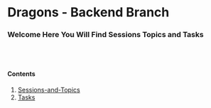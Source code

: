 # Dragons  - Backend Branch

### Welcome Here You Will Find Sessions Topics and Tasks
<br><br>
#### Contents
1. [Sessions-and-Topics](./Sessions-Topics/README.md)
2. [Tasks](./Tasks/README.md)
